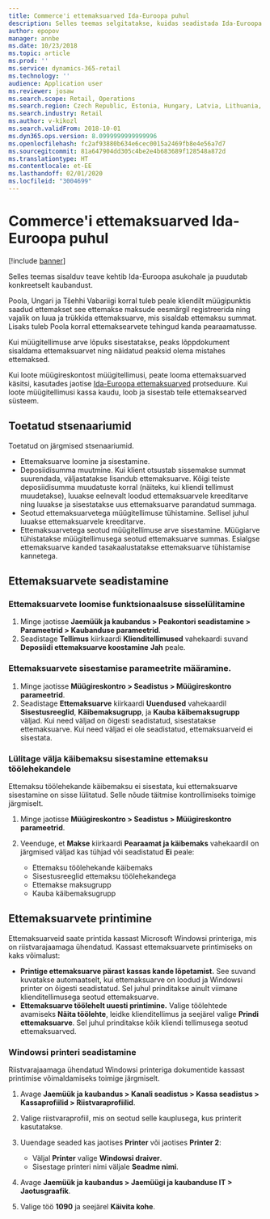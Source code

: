 ```yaml
---
title: Commerce'i ettemaksuarved Ida-Euroopa puhul
description: Selles teemas selgitatakse, kuidas seadistada Ida-Euroopa ettemaksu teavitusi.
author: epopov
manager: annbe
ms.date: 10/23/2018
ms.topic: article
ms.prod: ''
ms.service: dynamics-365-retail
ms.technology: ''
audience: Application user
ms.reviewer: josaw
ms.search.scope: Retail, Operations
ms.search.region: Czech Republic, Estonia, Hungary, Latvia, Lithuania, Poland, Russia
ms.search.industry: Retail
ms.author: v-kikozl
ms.search.validFrom: 2018-10-01
ms.dyn365.ops.version: 8.0999999999999996
ms.openlocfilehash: fc2af93880b634e6cec0015a2469fb8e4e56a7d7
ms.sourcegitcommit: 81a647904dd305c4be2e4b683689f128548a872d
ms.translationtype: HT
ms.contentlocale: et-EE
ms.lasthandoff: 02/01/2020
ms.locfileid: "3004699"
---
```

# <a name="advance-invoices-for-commerce-for-eastern-europe"></a>Commerce'i ettemaksuarved Ida-Euroopa puhul

[!include [banner](../includes/banner.md)]

Selles teemas sisalduv teave kehtib Ida-Euroopa asukohale ja puudutab konkreetselt kaubandust.

Poola, Ungari ja Tšehhi Vabariigi korral tuleb peale kliendilt müügipunktis saadud ettemakset see ettemakse maksude eesmärgil registreerida ning vajalik on luua ja trükkida ettemaksuarve, mis sisaldab ettemaksu summat. Lisaks tuleb Poola korral ettemaksearvete tehingud kanda pearaamatusse.

Kui müügitellimuse arve lõpuks sisestatakse, peaks lõppdokument sisaldama ettemaksuarvet ning näidatud peaksid olema mistahes ettemaksed.

Kui loote müügireskontost müügitellimusi, peate looma ettemaksuarved käsitsi, kasutades jaotise [Ida-Euroopa ettemaksuarved](https://docs.microsoft.com/dynamics365/unified-operations/financials/localizations/emea-advance-invoice) protseduure. Kui loote müügitellimusi kassa kaudu, loob ja sisestab teile ettemaksearved süsteem.

## <a name="supported-scenarios"></a>Toetatud stsenaariumid

Toetatud on järgmised stsenaariumid.

- Ettemaksuarve loomine ja sisestamine.
- Deposiidisumma muutmine. Kui klient otsustab sissemakse summat suurendada, väljastatakse lisandub ettemaksuarve. Kõigi teiste deposiidisumma muudatuste korral (näiteks, kui kliendi tellimust muudetakse), luuakse eelnevalt loodud ettemaksuarvele kreeditarve ning luuakse ja sisestatakse uus ettemaksuarve parandatud summaga.
- Seotud ettemaksuarvetega müügitellimuse tühistamine. Sellisel juhul luuakse ettemaksuarvele kreeditarve.
- Ettemaksuarvetega seotud müügitellimuse arve sisestamine. Müügiarve tühistatakse müügitellimusega seotud ettemaksuarve summas. Esialgse ettemaksuarve kanded tasakaalustatakse ettemaksuarve tühistamise kannetega.

## <a name="set-up-advance-invoices"></a>Ettemaksuarvete seadistamine

### <a name="turn-on-the-functionality-for-creating-advance-invoices"></a>Ettemaksuarvete loomise funktsionaalsuse sisselülitamine

1. Minge jaotisse **Jaemüük ja kaubandus \> Peakontori seadistamine \> Parameetrid \> Kaubanduse parameetrid**.
2. Seadistage **Tellimus** kiirkaardi **Klienditellimused** vahekaardi suvand **Deposiidi ettemaksuarve koostamine** **Jah** peale.

### <a name="define-the-parameters-for-posting-advance-invoices"></a>Ettemaksuarvete sisestamise parameetrite määramine.

1. Minge jaotisse **Müügireskontro \> Seadistus \> Müügireskontro parameetrid**.
2. Seadistage **Ettemaksuarve** kiirkaardi **Uuendused** vahekaardil **Sisestusreeglid**, **Käibemaksugrupp**, ja **Kauba käibemaksugrupp** väljad. Kui need väljad on õigesti seadistatud, sisestatakse ettemaksuarve. Kui need väljad ei ole seadistatud, ettemaksuarveid ei sisestata.

### <a name="turn-off-posting-of-the-sales-tax-on-prepayment-journal-voucher"></a>Lülitage välja käibemaksu sisestamine ettemaksu töölehekandele

Ettemaksu töölehekande käibemaksu ei sisestata, kui ettemaksuarve sisestamine on sisse lülitatud. Selle nõude täitmise kontrollimiseks toimige järgmiselt.

1. Minge jaotisse **Müügireskontro \> Seadistus \> Müügireskontro parameetrid**.
2. Veenduge, et **Makse** kiirkaardi **Pearaamat ja käibemaks** vahekaardil on järgmised väljad kas tühjad või seadistatud **Ei** peale:

    - Ettemaksu töölehekande käibemaks
    - Sisestusreeglid ettemaksu töölehekandega
    - Ettemakse maksugrupp
    - Kauba käibemaksugrupp

## <a name="print-advance-invoices"></a>Ettemaksuarvete printimine

Ettemaksuarveid saate printida kassast Microsoft Windowsi printeriga, mis on riistvarajaamaga ühendatud. Kassast ettemaksuarvete printimiseks on kaks võimalust:

- **Printige ettemaksuarve pärast kassas kande lõpetamist.** See suvand kuvatakse automaatselt, kui ettemaksuarve on loodud ja Windowsi printer on õigesti seadistatud. Sel juhul prinditakse ainult viimane klienditellimusega seotud ettemaksuarve.
- **Ettemaksuarve töölehelt uuesti printimine.** Valige töölehtede avamiseks **Näita töölehte**, leidke klienditellimus ja seejärel valige **Prindi ettemaksuarve**. Sel juhul prinditakse kõik kliendi tellimusega seotud ettemaksuarved.

### <a name="set-up-a-windows-printer"></a>Windowsi printeri seadistamine

Riistvarajaamaga ühendatud Windowsi printeriga dokumentide kassast printimise võimaldamiseks toimige järgmiselt.

1. Avage **Jaemüük ja kaubandus \> Kanali seadistus \> Kassa seadistus \> Kassaprofiilid \> Riistvaraprofiilid**.
2. Valige riistvaraprofiil, mis on seotud selle kauplusega, kus printerit kasutatakse.
3. Uuendage seaded kas jaotises **Printer** või jaotises **Printer 2**:

    - Väljal **Printer** valige **Windowsi draiver**.
    - Sisestage printeri nimi väljale **Seadme nimi**.

4. Avage **Jaemüük ja kaubandus \> Jaemüügi ja kaubanduse IT \> Jaotusgraafik**.
5. Valige töö **1090** ja seejärel **Käivita kohe**.
